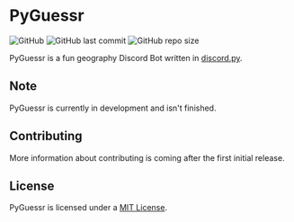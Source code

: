 # PyGuessr

![GitHub](https://img.shields.io/github/license/coreyhsGames/PyGuessr)
![GitHub last commit](https://img.shields.io/github/last-commit/coreyhsGames/PyGuessr)
![GitHub repo size](https://img.shields.io/github/repo-size/coreyhsGames/PyGuessr)
 
PyGuessr is a fun geography Discord Bot written in [discord.py](https://github.com/Rapptz/discord.py).

## Note
PyGuessr is currently in development and isn't finished.

## Contributing
More information about contributing is coming after the first initial release.

## License
PyGuessr is licensed under a [MIT License](https://github.com/coreyhsGames/PyGuessr/blob/main/LICENSE).
